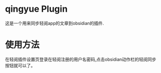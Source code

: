 # qingyue Plugin

这是一个用来同步轻阅app的文章到obsidian的插件.

# 使用方法

在轻阅插件设置页登录在轻阅注册的用户名密码,点击obsidian动作栏的轻阅同步按钮就可以了。